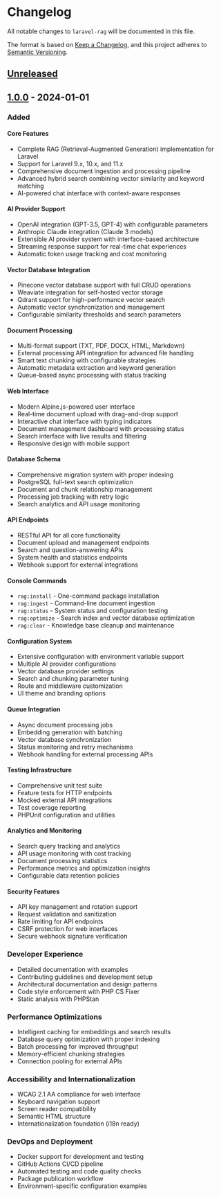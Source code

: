 # Changelog

All notable changes to `laravel-rag` will be documented in this file.

The format is based on [Keep a Changelog](https://keepachangelog.com/en/1.0.0/),
and this project adheres to [Semantic Versioning](https://semver.org/spec/v2.0.0.html).

## [Unreleased]

## [1.0.0] - 2024-01-01

### Added

#### Core Features
- Complete RAG (Retrieval-Augmented Generation) implementation for Laravel
- Support for Laravel 9.x, 10.x, and 11.x
- Comprehensive document ingestion and processing pipeline
- Advanced hybrid search combining vector similarity and keyword matching
- AI-powered chat interface with context-aware responses

#### AI Provider Support
- OpenAI integration (GPT-3.5, GPT-4) with configurable parameters
- Anthropic Claude integration (Claude 3 models)
- Extensible AI provider system with interface-based architecture
- Streaming response support for real-time chat experiences
- Automatic token usage tracking and cost monitoring

#### Vector Database Integration
- Pinecone vector database support with full CRUD operations
- Weaviate integration for self-hosted vector storage
- Qdrant support for high-performance vector search
- Automatic vector synchronization and management
- Configurable similarity thresholds and search parameters

#### Document Processing
- Multi-format support (TXT, PDF, DOCX, HTML, Markdown)
- External processing API integration for advanced file handling
- Smart text chunking with configurable strategies
- Automatic metadata extraction and keyword generation
- Queue-based async processing with status tracking

#### Web Interface
- Modern Alpine.js-powered user interface
- Real-time document upload with drag-and-drop support
- Interactive chat interface with typing indicators
- Document management dashboard with processing status
- Search interface with live results and filtering
- Responsive design with mobile support

#### Database Schema
- Comprehensive migration system with proper indexing
- PostgreSQL full-text search optimization
- Document and chunk relationship management
- Processing job tracking with retry logic
- Search analytics and API usage monitoring

#### API Endpoints
- RESTful API for all core functionality
- Document upload and management endpoints
- Search and question-answering APIs
- System health and statistics endpoints
- Webhook support for external integrations

#### Console Commands
- `rag:install` - One-command package installation
- `rag:ingest` - Command-line document ingestion
- `rag:status` - System status and configuration testing
- `rag:optimize` - Search index and vector database optimization
- `rag:clear` - Knowledge base cleanup and maintenance

#### Configuration System
- Extensive configuration with environment variable support
- Multiple AI provider configurations
- Vector database provider settings
- Search and chunking parameter tuning
- Route and middleware customization
- UI theme and branding options

#### Queue Integration
- Async document processing jobs
- Embedding generation with batching
- Vector database synchronization
- Status monitoring and retry mechanisms
- Webhook handling for external processing APIs

#### Testing Infrastructure
- Comprehensive unit test suite
- Feature tests for HTTP endpoints
- Mocked external API integrations
- Test coverage reporting
- PHPUnit configuration and utilities

#### Analytics and Monitoring
- Search query tracking and analytics
- API usage monitoring with cost tracking
- Document processing statistics
- Performance metrics and optimization insights
- Configurable data retention policies

#### Security Features
- API key management and rotation support
- Request validation and sanitization
- Rate limiting for API endpoints
- CSRF protection for web interfaces
- Secure webhook signature verification

### Developer Experience
- Detailed documentation with examples
- Contributing guidelines and development setup
- Architectural documentation and design patterns
- Code style enforcement with PHP CS Fixer
- Static analysis with PHPStan

### Performance Optimizations
- Intelligent caching for embeddings and search results
- Database query optimization with proper indexing
- Batch processing for improved throughput
- Memory-efficient chunking strategies
- Connection pooling for external APIs

### Accessibility and Internationalization
- WCAG 2.1 AA compliance for web interface
- Keyboard navigation support
- Screen reader compatibility
- Semantic HTML structure
- Internationalization foundation (i18n ready)

### DevOps and Deployment
- Docker support for development and testing
- GitHub Actions CI/CD pipeline
- Automated testing and code quality checks
- Package publication workflow
- Environment-specific configuration examples

[Unreleased]: https://github.com/omniglies/laravel-rag/compare/v1.0.0...HEAD
[1.0.0]: https://github.com/omniglies/laravel-rag/releases/tag/v1.0.0